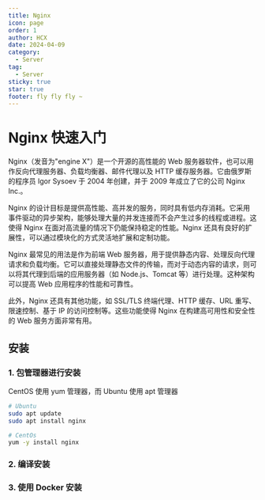 ```yaml
---
title: Nginx
icon: page
order: 1
author: HCX
date: 2024-04-09
category:
  - Server
tag:
  - Server
sticky: true
star: true
footer: fly fly fly ~
---
```


# Nginx 快速入门

Nginx（发音为"engine X"）是一个开源的高性能的 Web 服务器软件，也可以用作反向代理服务器、负载均衡器、邮件代理以及 HTTP 缓存服务器。它由俄罗斯的程序员 Igor Sysoev 于 2004 年创建，并于 2009 年成立了它的公司 Nginx Inc.。

Nginx 的设计目标是提供高性能、高并发的服务，同时具有低内存消耗。它采用事件驱动的异步架构，能够处理大量的并发连接而不会产生过多的线程或进程。这使得 Nginx 在面对高流量的情况下仍能保持稳定的性能。Nginx 还具有良好的扩展性，可以通过模块化的方式灵活地扩展和定制功能。

Nginx 最常见的用法是作为前端 Web 服务器，用于提供静态内容、处理反向代理请求和负载均衡。它可以直接处理静态文件的传输，而对于动态内容的请求，则可以将其代理到后端的应用服务器（如 Node.js、Tomcat 等）进行处理。这种架构可以提高 Web 应用程序的性能和可靠性。

此外，Nginx 还具有其他功能，如 SSL/TLS 终端代理、HTTP 缓存、URL 重写、限速控制、基于 IP 的访问控制等。这些功能使得 Nginx 在构建高可用性和安全性的 Web 服务方面非常有用。

## 安装

### 1. 包管理器进行安装

CentOS 使用 yum 管理器，而 Ubuntu 使用 apt 管理器

```bash
# Ubuntu
sudo apt update
sudo apt install nginx
```

```bash
# CentOs
yum -y install nginx
```

### 2. 编译安装

### 3. 使用 Docker 安装

##
